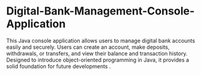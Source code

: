 # Digital-Bank-Management-Console-Application
This Java console application allows users to manage digital bank accounts easily and securely. Users can create an account, make deposits, withdrawals, or transfers, and view their balance and transaction history. Designed to introduce object-oriented programming in Java, it provides a solid foundation for future developments .
